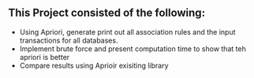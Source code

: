 ## This Project consisted of the following:
- Using Apriori, generate print out all association rules and the input transactions for all databases.
- Implement brute force and present computation time to show that teh apriori is better
-  Compare results using Aprioir exisiting library
